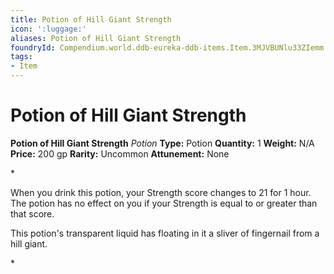 ```yaml
---
title: Potion of Hill Giant Strength
icon: ':luggage:'
aliases: Potion of Hill Giant Strength
foundryId: Compendium.world.ddb-eureka-ddb-items.Item.3MJVBUNlu33ZIemm
tags:
- Item
---
```


# Potion of Hill Giant Strength

**Potion of Hill Giant Strength**
_Potion_
**Type:** Potion
**Quantity:** 1
**Weight:** N/A
**Price:** 200 gp
**Rarity:** Uncommon
**Attunement:** None

*<p>When you drink this potion, your Strength score changes to 21 for 1 hour. The potion has no effect on you if your Strength is equal to or greater than that score.

This potion's transparent liquid has floating in it a sliver of fingernail from a hill giant.</p>*